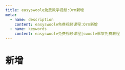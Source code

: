 ```yaml
---
title: easyswoole免费教学视频:Orm新增
meta:
  - name: description
    content: easyswoole免费视频课程:Orm新增
  - name: keywords
    content: easyswoole免费视频课程|swoole框架免费教程
---
```

# 新增
<script type="text/javascript" src="/Js/Ckplayer/ckplayer.js"></script>
<div class="video" style="width: 50rem;height: 30rem;"></div>
<script type="text/javascript">
    var videoObject = {
    		container: '.video',
    		variable: 'player',
    		video:'http://easyswoole.oss-cn-shenzhen.aliyuncs.com/es-orm/4.%E6%96%B0%E5%A2%9E.mp4'
    	};
    var player=new ckplayer(videoObject);
</script>

